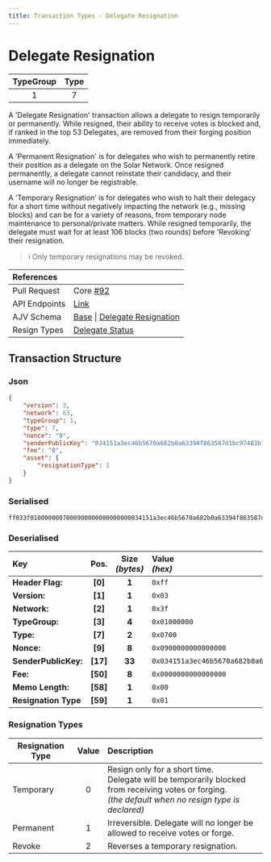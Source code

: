 ```yaml
---
title: Transaction Types - Delegate Resignation
---
```


# Delegate Resignation

| TypeGroup | Type  |
| :-------: | :---: |
|     1     |   7   |

A 'Delegate Resignation' transaction allows a delegate to resign temporarily or permanently. While resigned, their ability to receive votes is blocked and, if ranked in the top 53 Delegates, are removed from their forging position immediately.

A 'Permanent Resignation' is for delegates who wish to permanently retire their position as a delegate on the Solar Network. Once resigned permanently, a delegate cannot reinstate their candidacy, and their username will no longer be registrable.

A 'Temporary Resignation' is for delegates who wish to halt their delegacy for a short time without negatively impacting the network (e.g., missing blocks) and can be for a variety of reasons, from temporary node maintenance to personal/private matters. While resigned temporarily, the delegate must wait for at least 106 blocks (two rounds) before 'Revoking' their resignation.

> ℹ️ Only temporary resignations may be revoked.

| References    |                                                                                                                                                                                                                                                                                                                                   |
| :------------ | :-------------------------------------------------------------------------------------------------------------------------------------------------------------------------------------------------------------------------------------------------------------------------------------------------------------------------------- |
| Pull Request  | Core [#92](https://github.com/Solar-network/core/pull/92)                                                                                                                                                                                                                                                                         |
| API Endpoints | [Link](/docs/api/public-rest-api/endpoints/transactions)                                                                                                                                                                                                                                                                          |
| AJV Schema    | [Base](https://github.com/Solar-network/core/blob/0c03aaf1feebb77bd33117110c358636bf14d9c0/packages/crypto/src/transactions/types/schemas.ts#L17-L46) \| [Delegate Resignation](https://github.com/Solar-network/core/blob/31b910a624f2004f174a77896e88db1f7e9a670d/packages/crypto/src/transactions/types/schemas.ts#L357-#L370) |
| Resign Types  | [Delegate Status](https://github.com/Solar-network/core/blob/31b910a624f2004f174a77896e88db1f7e9a670d/packages/crypto/src/enums.ts#L35-#L39)                                                                                                                                                                                      |

## Transaction Structure

### Json

```json
{
    "version": 3,
    "network": 63,
    "typeGroup": 1,
    "type": 7,
    "nonce": "9",
    "senderPublicKey": "034151a3ec46b5670a682b0a63394f863587d1bc97483b1b6c70eb58e7f0aed192",
    "fee": "0",
    "asset": {
        "resignationType": 1
    }
}
```

### Serialised

```shell
ff033f0100000007000900000000000000034151a3ec46b5670a682b0a63394f863587d1bc97483b1b6c70eb58e7f0aed192000000000000000000eb08bf010000000005736c33337001
```

### Deserialised

| Key                  |   Pos.   | Size<br/>_(bytes)_ | Value<br/>_(hex)_                                                      |
| :------------------- | :------: | :----------------: | :--------------------------------------------------------------------- |
| **Header Flag:**     | **[0]**  |       **1**        | `0xff`                                                                 |
| **Version:**         | **[1]**  |       **1**        | `0x03`                                                                 |
| **Network:**         | **[2]**  |       **1**        | `0x3f`                                                                 |
| **TypeGroup:**       | **[3]**  |       **4**        | `0x01000000`                                                           |
| **Type:**            | **[7]**  |       **2**        | `0x0700`                                                               |
| **Nonce:**           | **[9]**  |       **8**        | `0x0900000000000000`                                                   |
| **SenderPublicKey:** | **[17]** |       **33**       | `0x034151a3ec46b5670a682b0a63394f863587d1bc97483b1b6c70eb58e7f0aed192` |
| **Fee:**             | **[50]** |       **8**        | `0x0000000000000000`                                                   |
| **Memo Length:**     | **[58]** |       **1**        | `0x00`                                                                 |
| **Resignation Type** | **[59]** |       **1**        | `0x01`                                                                 |

### Resignation Types

| Resignation Type | Value | Description                                                                                                                                                 |
| ---------------- | :---: | :---------------------------------------------------------------------------------------------------------------------------------------------------------- |
| Temporary        |   0   | Resign only for a short time.<br/>Delegate will be temporarily blocked from receiving votes or forging.<br/>_(the default when no resign type is declared)_ |
| Permanent        |   1   | Irreversible. Delegate will no longer be allowed to receive votes or forge.                                                                                 |
| Revoke           |   2   | Reverses a temporary resignation.                                                                                                                           |

